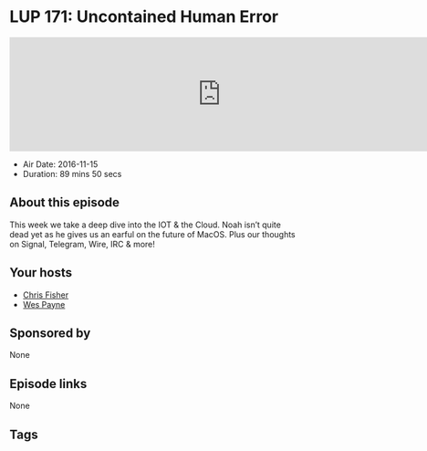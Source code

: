 # LUP 171: Uncontained Human Error

<iframe src="https://player.fireside.fm/v2/RUkczH-V+2JRuhD6j?theme=dark" width="740" height="200" frameborder="0" scrolling="no"></iframe>

* Air Date: 2016-11-15
* Duration: 89 mins 50 secs

## About this episode

This week we take a deep dive into the IOT & the Cloud. Noah isn’t quite dead yet as he gives us an earful on the future of MacOS. Plus our thoughts on Signal, Telegram, Wire, IRC & more!

## Your hosts
* [Chris Fisher](https://linuxunplugged.com/hosts/chrislas)
* [Wes Payne](https://linuxunplugged.com/hosts/wes)

## Sponsored by

None



## Episode links

None



## Tags

